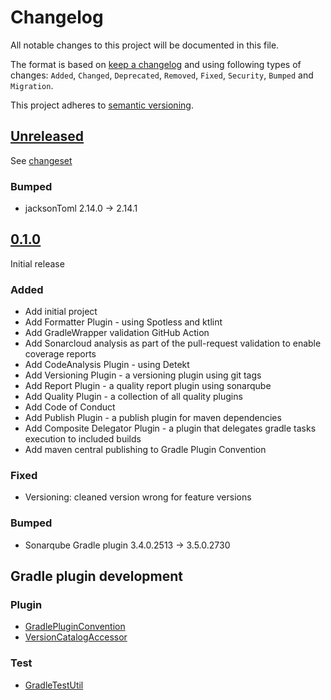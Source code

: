 # Changelog

All notable changes to this project will be documented in this file.

The format is based on [keep a changelog](http://keepachangelog.com/en/1.0.0/) and using following
types of changes: `Added`, `Changed`, `Deprecated`, `Removed`, `Fixed`, `Security`, `Bumped` and `Migration`.

This project adheres to [semantic versioning](http://semver.org/spec/v2.0.0.html).

## [Unreleased](https://github.com/bitfunk/gradle-plugins/releases/latest)

See [changeset](https://github.com/bitfunk/gradle-plugins/compare/v0.1.0...main)

### Bumped

- jacksonToml 2.14.0 -> 2.14.1

## [0.1.0](https://github.com/bitfunk/gradle-plugins/releases/tag/v0.1.0)

Initial release

### Added

- Add initial project
- Add Formatter Plugin - using Spotless and ktlint
- Add GradleWrapper validation GitHub Action
- Add Sonarcloud analysis as part of the pull-request validation to enable coverage reports
- Add CodeAnalysis Plugin - using Detekt
- Add Versioning Plugin - a versioning plugin using git tags
- Add Report Plugin - a quality report plugin using sonarqube
- Add Quality Plugin - a collection of all quality plugins
- Add Code of Conduct
- Add Publish Plugin - a publish plugin for maven dependencies
- Add Composite Delegator Plugin - a plugin that delegates gradle tasks execution to included builds
- Add maven central publishing to Gradle Plugin Convention

### Fixed

- Versioning: cleaned version wrong for feature versions

### Bumped

- Sonarqube Gradle plugin 3.4.0.2513 -> 3.5.0.2730

## Gradle plugin development

### Plugin

- [GradlePluginConvention](plugin-development/gradle-plugin-convention/CHANGELOG.md)
- [VersionCatalogAccessor](./plugin-development/version-catalog-accessor/CHANGELOG.md)

### Test

- [GradleTestUtil](plugin-development/gradle-test-util/CHANGELOG.md)
